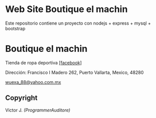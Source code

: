 # Web Site Boutique el machin 
Este repositorio contiene un proyecto con nodejs + express + mysql + bootstrap

# Boutique el machin 
Tienda de ropa deportiva [[facebook]](https://www.facebook.com/boutiqueelmachin) <br>

Dirección: Francisco I Madero 262, Puerto Vallarta, Mexico, 48280

wuexa_88@yahoo.com.mx <br>


## Copyright 
Victor J. *(ProgrammerAuditore)*

